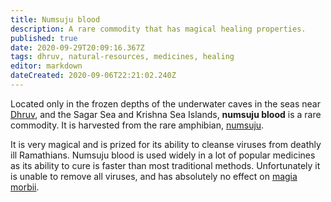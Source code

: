 ```yaml
---
title: Numsuju blood
description: A rare commodity that has magical healing properties.
published: true
date: 2020-09-29T20:09:16.367Z
tags: dhruv, natural-resources, medicines, healing
editor: markdown
dateCreated: 2020-09-06T22:21:02.240Z
---
```


Located only in the frozen depths of the underwater caves in the seas near [Dhruv](/countries/dhruv), and the Sagar Sea and Krishna Sea Islands, **numsuju blood** is a rare commodity. It is harvested from the rare amphibian, [numsuju](/faunas/numsuju).

It is very magical and is prized for its ability to cleanse viruses from deathly ill Ramathians. Numsuju blood is used widely in a lot of popular medicines as its ability to cure is faster than most traditional methods. Unfortunately it is unable to remove all viruses, and has absolutely no effect on [magia morbii](/conditions).
